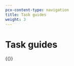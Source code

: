 ```yaml
---
pcx-content-type: navigation
title: Task guides
weight: 3
---
```


# Task guides

{{<directory-listing>}}